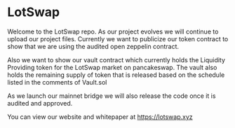 # LotSwap

Welcome to the LotSwap repo. As our project evolves we will continue to upload our project files. Currently we want to publicize our token contract to show that we are using the audited open zeppelin contract. 

Also we want to show our vault contract which currently holds the Liquidity Providing token for the LotSwap market on pancakeswap. The vault also holds the remaining supply of token that is released based on the schedule listed in the comments of Vault.sol

As we launch our mainnet bridge we will also release the code once it is audited and approved. 

You can view our website and whitepaper at https://lotswap.xyz
